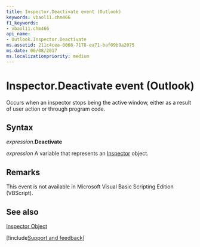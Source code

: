 ```yaml
---
title: Inspector.Deactivate event (Outlook)
keywords: vbaol11.chm466
f1_keywords:
- vbaol11.chm466
api_name:
- Outlook.Inspector.Deactivate
ms.assetid: 211c4cea-0068-7178-ea71-baf09b9a2075
ms.date: 06/08/2017
ms.localizationpriority: medium
---
```



# Inspector.Deactivate event (Outlook)

Occurs when an inspector stops being the active window, either as a result of user action or through program code.


## Syntax

_expression_.**Deactivate**

_expression_ A variable that represents an [Inspector](Outlook.Inspector.md) object.


## Remarks

This event is not available in Microsoft Visual Basic Scripting Edition (VBScript).


## See also


[Inspector Object](Outlook.Inspector.md)

[!include[Support and feedback](~/includes/feedback-boilerplate.md)]